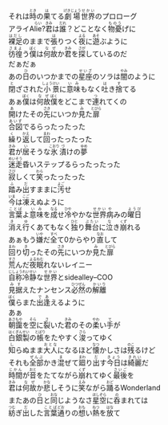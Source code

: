 <div>それは<ruby><rb>時</rb><rt>とき</rt></ruby>の<ruby><rb>果</rb><rt>は</rt></ruby>てる<ruby><rb>劇場</rb><rt>げきじょう</rt></ruby><ruby><rb>世界</rb><rt>せかい</rt></ruby>のプロローグ</div><div></div><div>アライA<ruby><rb>lie</rb><rt>らい</rt></ruby>?<ruby><rb>君</rb><rt>きみ</rt></ruby>は<ruby><rb>誰</rb><rt>だれ</rt></ruby>？どことなく<ruby><rb>物憂</rb><rt>ものう</rt></ruby>げに</div><div></div><div><ruby><rb>裸足</rb><rt>はだし</rt></ruby>のままで<ruby><rb>張</rb><rt>は</rt></ruby>りつく<ruby><rb>夜</rb><rt>よる</rt></ruby>に<ruby><rb>遊</rb><rt>あそ</rt></ruby>ぶように</div><div></div><div><ruby><rb>彷徨</rb><rt>さまよ</rt></ruby>う<ruby><rb>僕</rb><rt>ぼく</rt></ruby>は<ruby><rb>何故</rb><rt>なぜ</rt></ruby>か<ruby><rb>君</rb><rt>きみ</rt></ruby>を<ruby><rb>探</rb><rt>さが</rt></ruby>しているのだ</div><div></div><div>だぁだぁ</div><div></div><div>あの<ruby><rb>日</rb><rt>ひ</rt></ruby>のいつかまでの<ruby><rb>星座</rb><rt>せいざ</rt></ruby>のソラは<ruby><rb>闇</rb><rt>やみ</rt></ruby>のように</div><div></div><div><ruby><rb>閉</rb><rt>と</rt></ruby>ざされた<ruby><rb>小</rb><rt>しょう</rt></ruby><ruby><rb>景</rb><rt>けい</rt></ruby>に<ruby><rb>意味</rb><rt>いみ</rt></ruby>もなく<ruby><rb>吐</rb><rt>は</rt></ruby>き<ruby><rb>捨</rb><rt>す</rt></ruby>てる</div><div></div><div>あぁ<ruby><rb>僕</rb><rt>ぼく</rt></ruby>は<ruby><rb>何故</rb><rt>なぜ</rt></ruby><ruby><rb>僕</rb><rt>ぼく</rt></ruby>をどこまで<ruby><rb>連</rb><rt>つ</rt></ruby>れてくの</div><div></div><div><ruby><rb>開</rb><rt>あ</rt></ruby>けたその<ruby><rb>先</rb><rt>さき</rt></ruby>にいつか<ruby><rb>見</rb><rt>み</rt></ruby>た<ruby><rb>扉</rb><rt>とびら</rt></ruby></div><div></div><div><ruby><rb>合図</rb><rt>あいず</rt></ruby>でるらったったった</div><div></div><div><ruby><rb>繰</rb><rt>く</rt></ruby>り<ruby><rb>返</rb><rt>かえ</rt></ruby>して<ruby><rb>回</rb><rt>まわ</rt></ruby>ったったった</div><div></div><div><ruby><rb>君</rb><rt>きみ</rt></ruby>が<ruby><rb>居</rb><rt>い</rt></ruby>そうな<ruby><rb>氷</rb><rt>こおり</rt></ruby><ruby><rb>漬</rb><rt>づ</rt></ruby>けの<ruby><rb>夢</rb><rt>ゆめ</rt></ruby></div><div></div><div><ruby><rb>迷走</rb><rt>めいそう</rt></ruby>昏いステップるらったったった</div><div></div><div><ruby><rb>寂</rb><rt>さび</rt></ruby>しくて<ruby><rb>笑</rb><rt>わら</rt></ruby>ったったった</div><div></div><div><ruby><rb>踏</rb><rt>ふ</rt></ruby>み<ruby><rb>出</rb><rt>だ</rt></ruby>すままに<ruby><rb>汚</rb><rt>よご</rt></ruby>せ</div><div></div><div><ruby><rb>今</rb><rt>いま</rt></ruby>は<ruby><rb>凍</rb><rt>こご</rt></ruby>えぬように</div><div></div><div><ruby><rb>言葉</rb><rt>ことば</rt></ruby>よ<ruby><rb>意味</rb><rt>いみ</rt></ruby>を<ruby><rb>成</rb><rt>なる</rt></ruby>せ<ruby><rb>冷</rb><rt>ひや</rt></ruby>やかな<ruby><rb>世界</rb><rt>せかい</rt></ruby><ruby><rb>病</rb><rt>や</rt></ruby>みの<ruby><rb>曜日</rb><rt>ようび</rt></ruby></div><div></div><div><ruby><rb>消</rb><rt>き</rt></ruby>え<ruby><rb>行</rb><rt>ゆ</rt></ruby>くあてもなく<ruby><rb>独</rb><rt>ひと</rt></ruby>り<ruby><rb>舞台</rb><rt>ぶたい</rt></ruby>に<ruby><rb>泣</rb><rt>な</rt></ruby>き<ruby><rb>崩</rb><rt>くず</rt></ruby>れる</div><div></div><div>あぁもう<ruby><rb>嫌</rb><rt>いや</rt></ruby>だ<ruby><rb>全</rb><rt>すべ</rt></ruby>て0からやり<ruby><rb>直</rb><rt>なお</rt></ruby>して</div><div></div><div><ruby><rb>回</rb><rt>まわ</rt></ruby>り<ruby><rb>切</rb><rt>き</rt></ruby>ったその<ruby><rb>先</rb><rt>さき</rt></ruby>にいつか<ruby><rb>見</rb><rt>み</rt></ruby>た<ruby><rb>扉</rb><rt>とびら</rt></ruby></div><div></div><div><ruby><rb>荒</rb><rt>すさ</rt></ruby>んだ<ruby><rb>夜</rb><rt>よる</rt></ruby><ruby><rb>眠</rb><rt>ねむ</rt></ruby>れないレイニー</div><div></div><div><ruby><rb>自称</rb><rt>じしょう</rt></ruby><ruby><rb>冷静</rb><rt>れいせい</rt></ruby>な<ruby><rb>世界</rb><rt>せかい</rt></ruby>とsidealley–COO</div><div></div><div><ruby><rb>見据</rb><rt>みす</rt></ruby>えたナンセンス<ruby><rb>必然</rb><rt>ひつぜん</rt></ruby>の<ruby><rb>解離</rb><rt>かいり</rt></ruby></div><div></div><div><ruby><rb>僕</rb><rt>ぼく</rt></ruby>らまた<ruby><rb>出</rb><rt>で</rt></ruby><ruby><rb>逢</rb><rt>あ</rt></ruby>えるように</div><div></div><div>あぁ</div><div></div><div><ruby><rb>朝靄</rb><rt>あさもや</rt></ruby>を<ruby><rb>空</rb><rt>そら</rt></ruby>に<ruby><rb>裂</rb><rt>さ</rt></ruby>いた<ruby><rb>君</rb><rt>きみ</rt></ruby>のその<ruby><rb>柔</rb><rt>やわ</rt></ruby>い<ruby><rb>手</rb><rt>て</rt></ruby>が</div><div></div><div><ruby><rb>白銀</rb><rt>はくぎん</rt></ruby><ruby><rb>製</rb><rt>せい</rt></ruby>の<ruby><rb>帳</rb><rt>とばり</rt></ruby>をたやすく<ruby><rb>浚</rb><rt>さら</rt></ruby>ってゆく</div><div></div><div><ruby><rb>知</rb><rt>し</rt></ruby>らぬまま<ruby><rb>大人</rb><rt>おとな</rt></ruby>になるほど<ruby><rb>懐</rb><rt>なつ</rt></ruby>かしさは<ruby><rb>残</rb><rt>のこ</rt></ruby>るけど</div><div></div><div>それも<ruby><rb>全部</rb><rt>ぜんぶ</rt></ruby>かき<ruby><rb>混</rb><rt>ま</rt></ruby>ぜて<ruby><rb>廻</rb><rt>まわ</rt></ruby>り<ruby><rb>出</rb><rt>だ</rt></ruby>す<ruby><rb>今日</rb><rt>きょう</rt></ruby>は<ruby><rb>綺麗</rb><rt>きれい</rt></ruby>だ</div><div></div><div><ruby><rb>時間</rb><rt>じかん</rt></ruby>が<ruby><rb>音</rb><rt>おと</rt></ruby>をたてながら<ruby><rb>崩</rb><rt>くず</rt></ruby>れてゆく<ruby><rb>最後</rb><rt>さいご</rt></ruby>を</div><div></div><div><ruby><rb>君</rb><rt>きみ</rt></ruby>は<ruby><rb>何故</rb><rt>なぜ</rt></ruby>か<ruby><rb>悲</rb><rt>かな</rt></ruby>しそうに<ruby><rb>笑</rb><rt>えみ</rt></ruby>ながら<ruby><rb>踊</rb><rt>おど</rt></ruby>るWonderland</div><div></div><div>またあの<ruby><rb>日</rb><rt>ひ</rt></ruby>と<ruby><rb>同</rb><rt>おな</rt></ruby>じようなさ<ruby><rb>星空</rb><rt>ほしぞら</rt></ruby>に<ruby><rb>呑</rb><rt>の</rt></ruby>まれては</div><div></div><div><ruby><rb>紡</rb><rt>つむ</rt></ruby>ぎ<ruby><rb>出</rb><rt>だ</rt></ruby>した<ruby><rb>言葉</rb><rt>ことば</rt></ruby><ruby><rb>通</rb><rt>どお</rt></ruby>りの<ruby><rb>想</rb><rt>おも</rt></ruby>い<ruby><rb>熱</rb><rt>ねつ</rt></ruby>を<ruby><rb>放</rb><rt>はな</rt></ruby>て</div>

